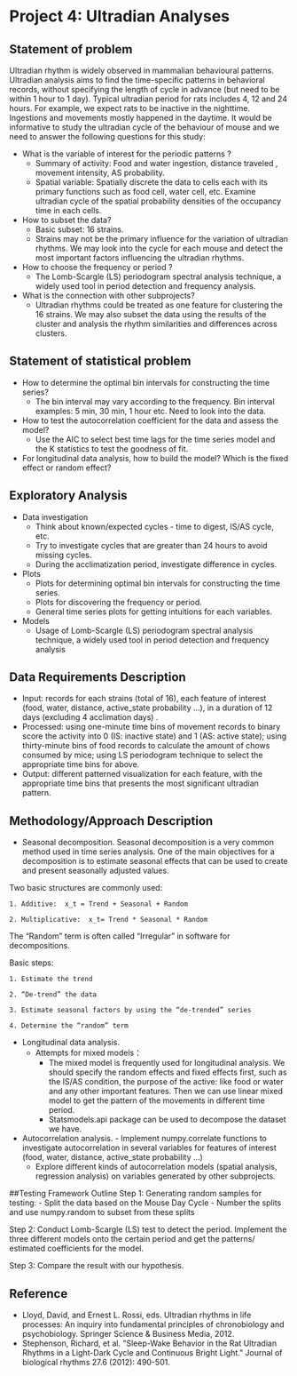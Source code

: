 Project 4: Ultradian Analyses
=============================
## Statement of problem


Ultradian rhythm is widely observed in mammalian behavioural patterns. Ultradian analysis aims to find the time-specific patterns in behavioral records, without specifying the length of cycle in advance (but need to be within 1 hour to 1 day). Typical ultradian period for rats includes 4, 12 and 24 hours. For example, we expect rats to be inactive in the nighttime. Ingestions and movements mostly happened in the daytime. It would be informative to study the ultradian cycle of the behaviour of mouse and we need to answer the following questions for this study: 
- What is the variable of interest for the periodic patterns ?
    - Summary of activity: Food and water ingestion, distance traveled , movement intensity, AS probability.
    - Spatial variable: Spatially discrete the data to cells each with its primary functions such as food cell, water cell, etc.  Examine ultradian cycle of  the spatial probability densities of the occupancy time in each cells. 
- How to subset the data?
    - Basic subset: 16 strains.
    - Strains may not be the primary influence for the variation of ultradian rhythms. We may look into the cycle for each mouse and detect the most important factors influencing the  ultradian rhythms. 
- How to choose the frequency or period ?
    - The Lomb-Scargle (LS) periodogram spectral analysis technique, a widely used tool in period detection and frequency analysis.
- What is the connection with other subprojects?
    - Ultradian rhythms could be treated as one feature for clustering the 16 strains. We may also subset the data using the results of the cluster and analysis the rhythm similarities and differences across clusters. 

## Statement of statistical problem
- How to determine the optimal bin intervals for constructing the time series?
    - The bin interval may vary according to the frequency. Bin interval examples: 5 min, 30 min, 1 hour etc. Need to look into the data. 
- How to test the autocorrelation coefficient for the data and assess the model?
    -  Use the AIC to select best time lags for the time series model and the K statistics to test the goodness of fit.
- For longitudinal data analysis, how to build the model? Which is the fixed effect or  random effect?


## Exploratory Analysis
- Data investigation
    - Think about known/expected cycles - time to digest, IS/AS cycle, etc.
    - Try to investigate cycles that are greater than 24 hours to avoid missing cycles.
    - During the acclimatization period, investigate difference in cycles.
- Plots
    - Plots for determining optimal bin intervals for constructing the time series.
    - Plots for discovering the frequency or period.
    - General time series plots for getting intuitions for each variables.
- Models
    - Usage of Lomb-Scargle (LS) periodogram spectral analysis technique, a widely used tool in period detection and frequency analysis

## Data Requirements Description
- Input:  records for each strains (total of  16), each feature of interest (food, water, distance, active_state probability ...), in a duration of 12 days (excluding 4 acclimation days) . 
- Processed: using one-minute time bins of movement records to binary score the activity into 0 (IS: inactive state) and 1 (AS: active state); using thirty-minute bins of food records to calculate the amount of chows consumed by mice; using LS periodogram technique to select the appropriate time bins for above.
- Output: different patterned visualization for each feature, with the appropriate time bins that presents the most significant ultradian pattern.

## Methodology/Approach Description
- Seasonal decomposition.
Seasonal decomposition is a very common method used in time series analysis. One of the main objectives for a decomposition is to estimate seasonal effects that can be used to create and present seasonally adjusted values. 

Two basic structures are commonly used:

    1. Additive:  x_t = Trend + Seasonal + Random

    2. Multiplicative:  x_t= Trend * Seasonal * Random

The “Random” term is often called “Irregular” in software for decompositions.

Basic steps:

    1. Estimate the trend

    2. “De-trend” the data

    3. Estimate seasonal factors by using the “de-trended” series

    4. Determine the “random” term

- Longitudinal data analysis.
    - Attempts for mixed models：
         - The mixed model is frequently used for longitudinal analysis. We should specify the random effects and fixed effects first, such as the IS/AS condition, the purpose of the active: like  food or water and any other important features. Then we  can use linear mixed model to get the pattern of the movements in different time period.
         - Statsmodels.api package can be used to decompose the dataset we have. 
- Autocorrelation analysis. 
                - Implement numpy.correlate functions to investigate autocorrelation in  several variables for features of interest (food, water, distance, active_state probability ...)
	- Explore different kinds of autocorrelation models (spatial analysis, regression analysis) on variables generated by other subprojects. 

##Testing Framework Outline
Step 1: Generating random samples for testing:
    - Split the data based on the Mouse Day Cycle
    - Number the splits and use numpy.random to subset from these splits

Step 2: Conduct Lomb-Scargle (LS) test to detect the period. Implement the three different models onto the certain period and get the patterns/ estimated coefficients for the model.

Step 3: Compare the result with our hypothesis.


## Reference
- Lloyd, David, and Ernest L. Rossi, eds. Ultradian rhythms in life processes: An inquiry into fundamental principles of chronobiology and psychobiology. Springer Science & Business Media, 2012.
- Stephenson, Richard, et al. "Sleep-Wake Behavior in the Rat Ultradian Rhythms in a Light-Dark Cycle and Continuous Bright Light." Journal of biological rhythms 27.6 (2012): 490-501.
